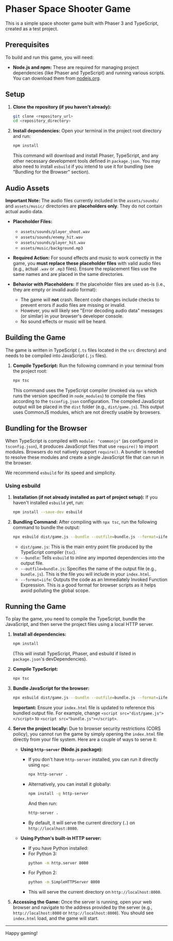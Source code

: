 # Phaser Space Shooter Game

This is a simple space shooter game built with Phaser 3 and TypeScript, created as a test project.

## Prerequisites

To build and run this game, you will need:

-   **Node.js and npm:** These are required for managing project dependencies (like Phaser and TypeScript) and running various scripts. You can download them from [nodejs.org](https://nodejs.org/).

## Setup

1.  **Clone the repository (if you haven't already):**
    ```bash
    git clone <repository_url>
    cd <repository_directory>
    ```

2.  **Install dependencies:**
    Open your terminal in the project root directory and run:
    ```bash
    npm install
    ```
    This command will download and install Phaser, TypeScript, and any other necessary development tools defined in `package.json`. You may also need to install `esbuild` if you intend to use it for bundling (see "Bundling for the Browser" section).

## Audio Assets

**Important Note:** The audio files currently included in the `assets/sounds/` and `assets/music/` directories are **placeholders only**. They do not contain actual audio data.

-   **Placeholder Files:**
    -   `assets/sounds/player_shoot.wav`
    -   `assets/sounds/enemy_hit.wav`
    -   `assets/sounds/player_hit.wav`
    -   `assets/music/background.mp3`

-   **Required Action:**
    For sound effects and music to work correctly in the game, you **must replace these placeholder files** with valid audio files (e.g., actual `.wav` or `.mp3` files). Ensure the replacement files use the same names and are placed in the same directories.

-   **Behavior with Placeholders:**
    If the placeholder files are used as-is (i.e., they are empty or invalid audio format):
    -   The game will **not** crash. Recent code changes include checks to prevent errors if audio files are missing or invalid.
    -   However, you will likely see "Error decoding audio data" messages (or similar) in your browser's developer console.
    -   No sound effects or music will be heard.

## Building the Game

The game is written in TypeScript (`.ts` files located in the `src` directory) and needs to be compiled into JavaScript (`.js` files).

1.  **Compile TypeScript:**
    Run the following command in your terminal from the project root:
    ```bash
    npx tsc
    ```
    This command uses the TypeScript compiler (invoked via `npx` which runs the version specified in `node_modules`) to compile the files according to the `tsconfig.json` configuration. The compiled JavaScript output will be placed in the `dist` folder (e.g., `dist/game.js`). This output uses CommonJS modules, which are not directly usable by browsers.

## Bundling for the Browser

When TypeScript is compiled with `module: "commonjs"` (as configured in `tsconfig.json`), it produces JavaScript files that use `require()` to import modules. Browsers do not natively support `require()`. A bundler is needed to resolve these modules and create a single JavaScript file that can run in the browser.

We recommend `esbuild` for its speed and simplicity.

### Using esbuild

1.  **Installation (if not already installed as part of project setup):**
    If you haven't installed `esbuild` yet, run:
    ```bash
    npm install --save-dev esbuild
    ```

2.  **Bundling Command:**
    After compiling with `npx tsc`, run the following command to bundle the output:
    ```bash
    npx esbuild dist/game.js --bundle --outfile=bundle.js --format=iife
    ```
    -   `dist/game.js`: This is the main entry point file produced by the TypeScript compiler (`tsc`).
    -   `--bundle`: Tells `esbuild` to inline any imported dependencies into the output file.
    -   `--outfile=bundle.js`: Specifies the name of the output file (e.g., `bundle.js`). This is the file you will include in your `index.html`.
    -   `--format=iife`: Outputs the code as an Immediately Invoked Function Expression. This is a good format for browser scripts as it helps avoid polluting the global scope.

## Running the Game

To play the game, you need to compile the TypeScript, bundle the JavaScript, and then serve the project files using a local HTTP server.

1.  **Install all dependencies:**
    ```bash
    npm install 
    ```
    (This will install TypeScript, Phaser, and esbuild if listed in `package.json`'s devDependencies).

2.  **Compile TypeScript:**
    ```bash
    npx tsc
    ```

3.  **Bundle JavaScript for the browser:**
    ```bash
    npx esbuild dist/game.js --bundle --outfile=bundle.js --format=iife
    ```
    **Important:** Ensure your `index.html` file is updated to reference this bundled output file. For example, change `<script src="dist/game.js"></script>` to `<script src="bundle.js"></script>`.

4.  **Serve the project locally:**
    Due to browser security restrictions (CORS policy), you cannot run the game by simply opening the `index.html` file directly from your file system.
    Here are a couple of ways to serve it:

    -   **Using `http-server` (Node.js package):**
        -   If you don't have `http-server` installed, you can run it directly using `npx`:
            ```bash
            npx http-server .
            ```
        -   Alternatively, you can install it globally:
            ```bash
            npm install -g http-server
            ```
            And then run:
            ```bash
            http-server .
            ```
        -   By default, it will serve the current directory (`.`) on `http://localhost:8080`.

    -   **Using Python's built-in HTTP server:**
        -   If you have Python installed:
        -   For Python 3:
            ```bash
            python -m http.server 8000
            ```
        -   For Python 2:
            ```bash
            python -m SimpleHTTPServer 8000
            ```
        -   This will serve the current directory on `http://localhost:8000`.

5.  **Accessing the Game:**
    Once the server is running, open your web browser and navigate to the address provided by the server (e.g., `http://localhost:8080` or `http://localhost:8000`). You should see `index.html` load, and the game will start.

---

Happy gaming!
